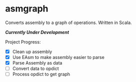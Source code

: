 # asmgraph
Converts assembly to a graph of operations. Written in Scala. 

***Currently Under Development***

Project Progress:

 - [X] Clean up assembly
 - [X] Use EAsm to make assembly easier to parse
 - [X] Parse Assembly as data
 - [ ] Convert data to opdict
 - [ ] Process opdict to get graph

